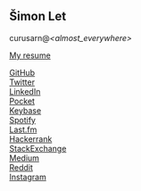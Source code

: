 <script src="https://use.fontawesome.com/c3d5f85194.js"></script>

## Šimon Let  
curusarn@*\<almost_everywhere\>*

[<i class="fa fa-file-pdf-o"></i> My resume](https://github.com/curusarn/curusarn.github.io/raw/master/cv-private.pdf)

[<i class="fa fa-github"></i> GitHub](https://github.com/curusarn)  
[<i class="fa fa-twitter"></i> Twitter](https://twitter.com/curusarn)  
[<i class="fa fa-linkedin"></i> LinkedIn](https://linkedin.com/in/simon-let)  
[<i class="fa fa-get-pocket"></i> Pocket](https://getpocket.com/@curusarn)  
[<i class="fa fa-key"></i> Keybase](https://keybase.io/curusarn)  
[<i class="fa fa-spotify"></i> Spotify](https://open.spotify.com/user/curusarn)  
[<i class="fa fa-lastfm-square"></i> Last.fm](https://www.last.fm/user/curusarn)  
[<i class="fa fa-link"></i> Hackerrank](https://www.hackerrank.com/curusarn)  
[<i class="fa fa-stack-exchange"></i> StackExchange](https://stackexchange.com/users/5039093/curusarn?tab=accounts)  
[<i class="fa fa-medium"></i> Medium](https://medium.com/@curusarn)  
[<i class="fa fa-reddit"></i> Reddit](https://www.reddit.com/user/curusarn)  
[<i class="fa fa-instagram"></i> Instagram](https://www.instagram.com/curusarn)  



